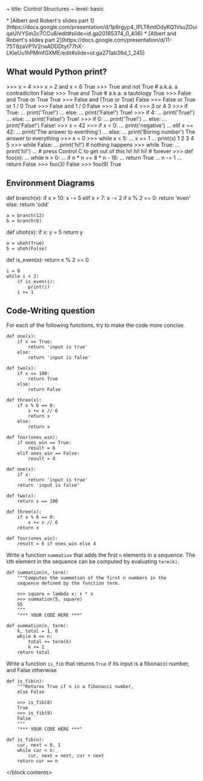~ title: Control Structures
~ level: basic

<block references>
* [Albert and Robert's slides part 1](https://docs.google.com/presentation/d/1p6rgyp4_lPLT6mtOdyKQ1VsuZOuiqaUIVYSm2c7CCu8/edit#slide=id.ga20165374_0_406)
* [Albert and Robert's slides part
  2](https://docs.google.com/presentation/d/11-75T8zaVP1V2rwADDDtyt77hX-LKIeUu1hPMmfGXME/edit#slide=id.ga271ab36d_1_245)
</block references>

<block notes>
</block notes>

<block contents>

What would Python print?
------------------------

<question>

<prompt>
    >>> x = 4
    >>> x > 2 and x < 6
    True
    >>> True and not True    # a.k.a. a contradiciton
    False
    >>> True and True        # a.k.a. a tautology
    True
    >>> False and True or True
    True
    >>> False and (True or True)
    False
    >>> False or True or 1 / 0
    True
    >>> False and 1 / 0
    False
    >>> 3 and 4
    4
    >>> 3 or 4
    3
</prompt>

<question>

<prompt>
    >>> if True:
    ...     print('True!')
    ... else:
    ...     print('False!')
    True!
    >>> if 4:
    ...     print('True!')
    ... else:
    ...     print('False!')
    True!
    >>> if 0:
    ...     print('True!')
    ... else:
    ...     print('False!')
    False!
    >>> x = 42
    >>> if x < 0:
    ...     print('negative')
    ... elif x == 42:
    ...     print('The answer to everthing')
    ... else:
    ...     print('Boring number')
    The answer to everything
</prompt>

<question>

<prompt>
    >>> x = 0
    >>> while x < 5:
    ...     x += 1
    ...     print(x)
    1
    2
    3
    4
    5
    >>> while False:
    ...     print('hi!')
    # nothing happens
    >>> while True:
    ...     print('hi!')
    ...     # press Control C to get out of this
    hi!
    hi!
    hi!
    # forever
    >>> def foo(n):
    ...     while n > 0:
    ...         if n * n == 8 * n - 16:
    ...             return True
    ...         n -= 1
    ...     return False
    >>> foo(3)
    False
    >>> foo(9)
    True
</prompt>

Environment Diagrams
--------------------

<question>

<env>
    def branch(x):
        if x > 10:
            x -= 5
        elif x > 7:
            x -= 2
        if x % 2 == 0:
            return 'even'
        else:
            return 'odd'

    a = branch(12)
    b = branch(8)
</env>

<question>

<env>
    def uhoh(x):
        if x:
            y = 5
        return y

    a = uhoh(True)
    b = uhoh(False)
</env>

<question>

<env>
    def is_even(x):
        return x % 2 == 0

    i = 0
    while i < 2:
        if is_even(i):
            print(i)
        i += 1
</env>

Code-Writing question
---------------------

<question>

For each of the following functions, try to make the code more concise.

    def one(x):
        if x == True:
            return 'input is true'
        else:
            return 'input is false'

    def two(x):
        if x == 100:
            return True
        else:
            return False

    def three(x):
        if x % 6 == 0:
            x += x // 6
            return x
        else:
            return x

    def four(ones_win):
        if ones_win == True:
            result = 6
        elif ones_win == False:
            result = 4

<solution>

    def one(x):
        if x:
            return 'input is true'
        return 'input is false'

    def two(x):
        return x == 100

    def three(x):
        if x % 6 == 0:
            x += x // 6
        return x

    def four(ones_win):
        result = 6 if ones_win else 4

</solution>

<question>

Write a function `summation` that adds the first `n` elements in a
sequence. The `k`th element in the sequence can be computed by
evaluating `term(k)`.

    def summation(n, term):
        """Computes the summation of the first n numbers in the
        sequence defined by the function term.

        >>> square = lambda x: x * x
        >>> summation(5, square)
        55
        """
        "*** YOUR CODE HERE ***"

<solution>

    def summation(n, term):
        k, total = 1, 0
        while k <= n:
            total += term(k)
            k += 1
        return total

</solution>

<question>

Write a function `is_fib` that returns `True` if its input is a
fibonacci number, and False otherwise.

    def is_fib(n):
        """Returns True if n is a fibonacci number,
        else False

        >>> is_fib(8)
        True
        >>> is_fib(9)
        False
        """
        "*** YOUR CODE HERE ***"

<solution>

    def is_fib(n):
        cur, next = 0, 1
        while cur < n:
            cur, next = next, cur + next
        return cur == n

</solution>

</block contents>
